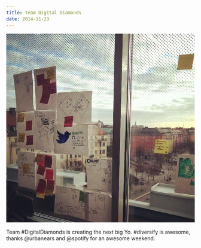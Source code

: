 ```yaml
---
title: Team Digital Diamonds
date: 2014-11-23
---
```


![](digitaldiamonds.jpg)

Team #DigitalDiamonds is creating the next big Yo. #diversify is awesome, thanks @urbanears and @spotify for
an awesome weekend.
